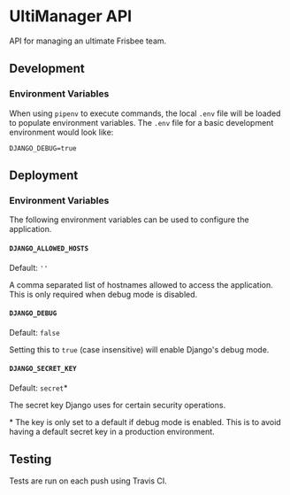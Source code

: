 # UltiManager API

API for managing an ultimate Frisbee team.

## Development

### Environment Variables

When using `pipenv` to execute commands, the local `.env` file will be loaded to populate environment variables. The `.env` file for a basic development environment would look like:

```
DJANGO_DEBUG=true
```

## Deployment

### Environment Variables

The following environment variables can be used to configure the application.

#### `DJANGO_ALLOWED_HOSTS`

Default: `''`

A comma separated list of hostnames allowed to access the application. This is only required when debug mode is disabled.

#### `DJANGO_DEBUG`

Default: `false`

Setting this to `true` (case insensitive) will enable Django's debug mode.

#### `DJANGO_SECRET_KEY`

Default: `secret`\*

The secret key Django uses for certain security operations.

\* The key is only set to a default if debug mode is enabled. This is to avoid having a default secret key in a production environment.

## Testing

Tests are run on each push using Travis CI.
